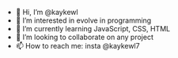 - 👋 Hi, I’m @kaykewl
- 👀 I’m interested in evolve in programming
- 🌱 I’m currently learning JavaScript, CSS, HTML
- 💞️ I’m looking to collaborate on any project
- 📫 How to reach me: insta @kaykewl7

<!---
kaykewl/kaykewl is a ✨ special ✨ repository because its `README.md` (this file) appears on your GitHub profile.
You can click the Preview link to take a look at your changes.
--->
